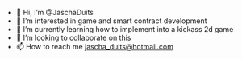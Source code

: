 - 👋 Hi, I’m @JaschaDuits
- 👀 I’m interested in game and smart contract development
- 🌱 I’m currently learning how to implement into a kickass 2d game
- 💞️ I’m looking to collaborate on this
- 📫 How to reach me jascha_duits@hotmail.com

<!---
JaschaDuits/JaschaDuits is a ✨ special ✨ repository because its `README.md` (this file) appears on your GitHub profile.
You can click the Preview link to take a look at your changes.
--->
